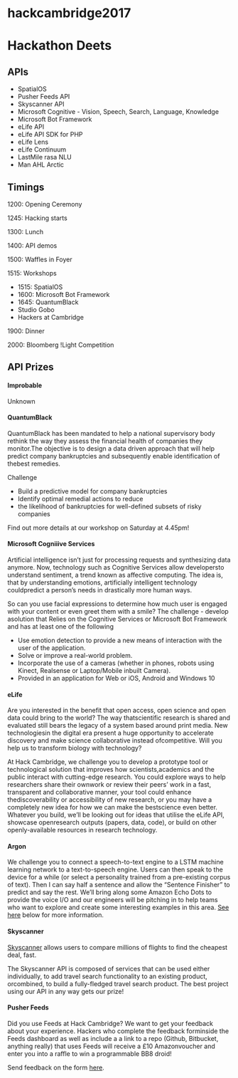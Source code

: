 # hackcambridge2017
# Hackathon Deets



## APIs



- SpatialOS
- Pusher Feeds API
- Skyscanner API
- Microsoft Cognitive - Vision, Speech, Search, Language, Knowledge
- Microsoft Bot Framework
- eLife API
- eLife API SDK for PHP
- eLife Lens
- eLife Continuum
- LastMile rasa NLU
- Man AHL Arctic



## Timings



1200: Opening Ceremony

1245: Hacking starts

1300: Lunch

1400: API demos

1500: Waffles in Foyer

1515: Workshops

- 1515: SpatialOS
- 1600: Microsoft Bot Framework
- 1645: QuantumBlack
- Studio Gobo
- Hackers at Cambridge

1900: Dinner

2000: Bloomberg !Light Competition



## API Prizes



#### Improbable

Unknown





#### QuantumBlack

QuantumBlack has been mandated to help a national supervisory body rethink the way they assess the financial health of companies they monitor.The objective is to design a data driven approach that will help predict company bankruptcies and subsequently enable identification of thebest remedies.

Challenge

- Build a predictive model for company bankruptcies
- Identify optimal remedial actions to reduce
- the likelihood of bankruptcies for well-defined subsets of risky companies

Find out more details at our workshop on Saturday at 4.45pm!



#### Microsoft Cogniiive Services

Artificial intelligence isn’t just for processing requests and synthesizing data anymore. Now, technology such as Cognitive Services allow developersto understand sentiment, a trend known as affective computing. The idea is, that by understanding emotions, artificially intelligent technology couldpredict a person’s needs in drastically more human ways.

So can you use facial expressions to determine how much user is engaged with your content or even greet them with a smile? The challenge - develop asolution that Relies on the Cognitive Services or Microsoft Bot Framework and has at least one of the following

- Use emotion detection to provide a new means of interaction with the user of the application.
- Solve or improve a real-world problem.
- Incorporate the use of a cameras (whether in phones, robots using Kinect, Realsense or Laptop/Mobile inbuilt Camera).
- Provided in an application for Web or iOS, Android and Windows 10



#### eLife 

Are you interested in the benefit that open access, open science and open data could bring to the world? The way thatscientific research is shared and evaluated still bears the legacy of a system based around print media. New technologiesin the digital era present a huge opportunity to accelerate discovery and make science collaborative instead ofcompetitive. Will you help us to transform biology with technology?

At Hack Cambridge, we challenge you to develop a prototype tool or technological solution that improves how scientists,academics and the public interact with cutting-edge research. You could explore ways to help researchers share their ownwork or review their peers’ work in a fast, transparent and collaborative manner, your tool could enhance thediscoverability or accessibility of new research, or you may have a completely new idea for how we can make the bestscience even better. Whatever you build, we’ll be looking out for ideas that utilise the eLife API, showcase openresearch outputs (papers, data, code), or build on other openly-available resources in research technology.



#### Argon

We challenge you to connect a speech-to-text engine to a LSTM machine 
learning network to a text-to-speech engine. Users can then speak to the
device for a while (or select a personality trained from a pre-existing 
corpus of text). Then I can say half a sentence and allow the “Sentence
Finisher” to predict and say the rest. We’ll bring along some Amazon 
Echo Dots to provide the voice I/O and our engineers will be pitching in
 to
help teams who want to explore and create some interesting examples in 
this area. [See here](http://www.argondesign.com/news/2017/jan/11/hack-cambridge-2017/)
below for more information.



#### Skyscanner

[Skyscanner](https://www.skyscanner.net/) allows users to compare millions of flights to find the cheapest deal, fast.

The Skyscanner API is composed of services that can be used either individually, to add travel search functionality to an existing product, orcombined, to build a fully-fledged travel search product. The best project using our API in any way gets our prize!





#### Pusher Feeds

Did you use Feeds at Hack Cambridge? We want to get your feedback about your experience. Hackers who complete the feedback forminside the Feeds dashboard as well as include a a link to a repo (Github, Bitbucket, anything really) that uses Feeds will receive a £10 Amazonvoucher and enter you into a raffle to win a programmable BB8 droid!

Send feedback on the form [here](https://docs.google.com/forms/d/e/1FAIpQLSet-xiiNurEFUwIVI6l8utjrl4kE57GBnVzULaszTp6VyyJdQ/viewform).
